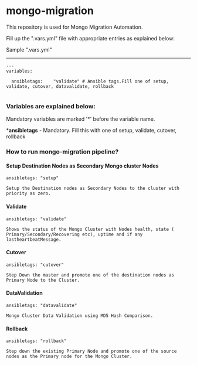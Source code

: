 # mongo-migration

This repository is used for Mongo Migration Automation.

Fill up the ".vars.yml" file with appropriate entries as explained below:

Sample ".vars.yml"

---
```
---
variables:

  ansibletags:    "validate" # Ansible tags.Fill one of setup, validate, cutover, datavalidate, rollback
  
```     

### Variables are explained below:
Mandatory variables are marked '*' before the variable name.

***ansibletags**       - Mandatory. Fill this with one of setup, validate, cutover, rollback


### How to run mongo-migration pipeline?


#### Setup Destination Nodes as Secondary Mongo cluster Nodes

    ansibletags: "setup"
    
    Setup the Destination nodes as Secondary Nodes to the cluster with priority as zero.

#### Validate

    ansibletags: "validate"

    Shows the status of the Mongo Cluster with Nodes health, state ( Primary/Secondary/Recovering etc), uptime and if any lastheartbeatMessage.

#### Cutover

    ansibletags: "cutover"

    Step Down the master and promote one of the destination nodes as Primary Node to the Cluster.

#### DataValidation

    ansibletags: "datavalidate"

    Mongo Cluster Data Validation using MD5 Hash Comparison.

#### Rollback

    ansibletags: "rollback"

    Step down the existing Primary Node and promote one of the source nodes as the Primary node for the Mongo Cluster.

